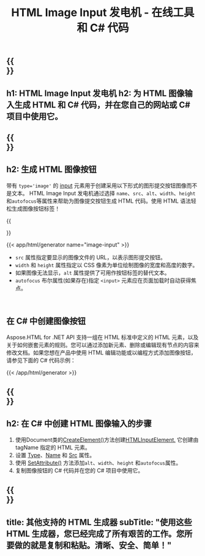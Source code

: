 ﻿---
translation: true
title: HTML Image Input 发电机 - 在线工具和 C# 代码
template: /templates/_template-generators-child.md
description: 生成 HTML 图像按钮，预览结果并将生成的 HTML 和 C# 代码复制到您的网站。
url: /net/generators/image-input/
platformtag: net
generator: HTML Image Input 发电机
element: HTML Image Input
tag: image-input
---

{{<section banner>}}
---
h1: HTML Image Input 发电机
h2: 为 HTML 图像输入生成 HTML 和 C# 代码，并在您自己的网站或 C# 项目中使用它。
---

{{<section overview>}}
---
h2: 生成 HTML 图像按钮
---

带有 `type='image'` 的 [input](https://html.spec.whatwg.org/multipage/input.html#the-input-element) 元素用于创建采用以下形式的图形提交按钮图像而不是文本。 HTML Image Input 发电机通过选择 `name`、`src`、`alt`、`width`、`height`和`autofocus`等属性来帮助为图像提交按钮生成 HTML 代码。使用 HTML 语法轻松生成图像按钮标签！

{{<section plugin>}}

{{< app/html/generator name="image-input" >}}

- `src` 属性指定要显示的图像文件的 URL，以表示图形提交按钮。
- `width` 和 `height` 属性指定以 CSS 像素为单位绘制图像的宽度和高度的数字。
- 如果图像无法显示，`alt` 属性提供了可用作按钮标签的替代文本。
- `autofocus` 布尔属性(如果存在)指定 `<input>` 元素应在页面加载时自动获得焦点。
<br>

<h2> 在 C# 中创建图像按钮</h2>

Aspose.HTML for .NET API 支持一组在 HTML 标准中定义的 HTML 元素，以及关于如何嵌套元素的规则。您可以通过添加新元素、删除或编辑现有节点的内容来修改文档。如果您想在产品中使用 HTML 编辑功能或以编程方式添加图像按钮，请参见下面的 C# 代码示例：

{{< /app/html/generator >}}

{{<section steps>}}
---
h2: 在 C# 中创建 HTML 图像输入的步骤
---
1. 使用Document类的[CreateElement()](https://reference.aspose.com/html/net/aspose.html.dom/document/createelement/)方法创建[HTMLInputElement.](https://reference.aspose.com/html/net/aspose.html/htmlinputelement/) 它创建由 tagName 指定的 HTML 元素。
1. 设置 [Type](https://reference.aspose.com/html/net/aspose.html/htmlinputelement/type/)、[Name](https://reference.aspose.com/html/net/aspose.html/htmlinputelement/name/) 和 [Src](https://reference.aspose.com/html/net/aspose.html/htmlinputelement/src/) 属性。
1. 使用 [SetAttribute()](https://reference.aspose.com/html/net/aspose.html.dom/element/setattribute/) 方法添加`alt`、`width`、`height` 和`autofocus`属性。
1. 复制图像按钮的 C# 代码并在您的 C# 项目中使用它。

{{<section other-generators>}}
---
title: 其他支持的 HTML 生成器
subTitle: "使用这些 HTML 生成器，您已经完成了所有艰苦的工作。您所要做的就是复制和粘贴。清晰、安全、简单！"
---